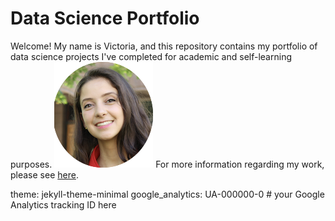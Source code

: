 # Data Science Portfolio 

Welcome! My name is Victoria, and this repository contains my portfolio of data science projects I've completed for academic and self-learning purposes.
![Alt Text](/images/logo1.png)
For more information regarding my work, please see [here](https://victoria-silva.carrd.co/).


theme: jekyll-theme-minimal
google_analytics: UA-000000-0 # your Google Analytics tracking ID here
